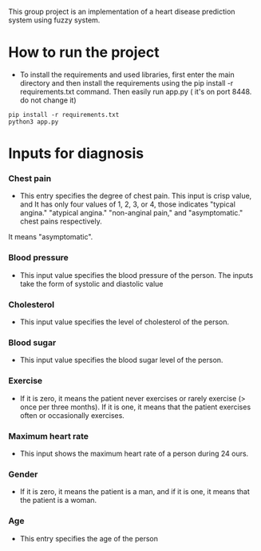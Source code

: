 This group project is an implementation of a heart disease prediction system using fuzzy system.


# How to run the project
- To install the requirements and used libraries, first enter the main directory and then install the requirements using the pip install -r requirements.txt command. Then easily run app.py ( it's on port 8448. do not change it)
```
pip install -r requirements.txt
python3 app.py

```
# Inputs for diagnosis

### Chest pain
- This entry specifies the degree of chest pain. This input is crisp value, and It has only four values of 1, 2, 3, or 4, those indicates "typical angina." "atypical angina." "non-anginal pain," and "asymptomatic." chest pains respectively.

It means "asymptomatic".
### Blood pressure
- This input value specifies the blood pressure of the person. The inputs take the form of systolic and diastolic value
### Cholesterol
- This input value specifies the level of cholesterol of the person.
### Blood sugar
- This input value specifies the blood sugar level of the person.
### Exercise
- If it is zero, it means the patient never exercises or rarely exercise (> once per three months). If it is one, it means that the patient exercises often or occasionally exercises.
### Maximum heart rate
- This input shows the maximum heart rate of a person during 24 ours.
### Gender
- If it is zero, it means the patient is a man, and if it is one, it means that the patient is a woman.
### Age
- This entry specifies the age of the person
